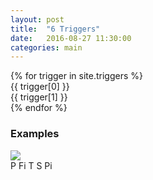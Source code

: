 ```yaml
---
layout: post
title:  "6 Triggers"
date:   2016-08-27 11:30:00
categories: main
---
```


<section class="algs">
  {% for trigger in site.triggers %}
    <div class="alg">
      <div class="title">{{ trigger[0] }}</div>
      <div>{{ trigger[1] }}</div>
    </div>
  {% endfor %}
</section>

### Examples

<section class="algs">
  <div class="alg">
    <img src="http://stachu.cubing.net/v/visualcube.php?fmt=png&size=960&view=plan&stage=pll&case=R U R' F' R U R' U' R' F R2 U' R'">
    <div>P Fi T S Pi</div>
  </div>
</section>
